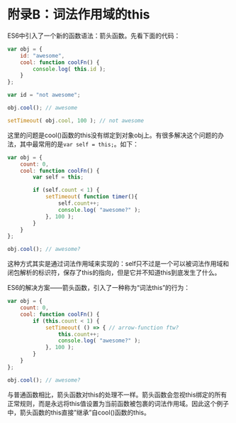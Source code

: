 # 附录B：词法作用域的this

ES6中引入了一个新的函数语法：箭头函数。先看下面的代码：
```js
var obj = {
    id: "awesome",
    cool: function coolFn() {
        console.log( this.id );
    }
};

var id = "not awesome";

obj.cool(); // awesome

setTimeout( obj.cool, 100 ); // not awesome
```
这里的问题是cool()函数的this没有绑定到对象obj上。有很多解决这个问题的办法，其中最常用的是`var self = this;`。如下：
```js
var obj = {
    count: 0,
    cool: function coolFn() {
        var self = this;

        if (self.count < 1) {
            setTimeout( function timer(){
                self.count++;
                console.log( "awesome?" );
            }, 100 );
        }
    }
};

obj.cool(); // awesome?
```
这种方式其实是通过词法作用域来实现的：self只不过是一个可以被词法作用域和闭包解析的标识符，保存了this的指向，但是它并不知道this到底发生了什么。

ES6的解决方案——箭头函数，引入了一种称为“词法this”的行为：
```js
var obj = {
    count: 0,
    cool: function coolFn() {
        if (this.count < 1) {
            setTimeout( () => { // arrow-function ftw?
                this.count++;
                console.log( "awesome?" );
            }, 100 );
        }
    }
};

obj.cool(); // awesome?
```
与普通函数相比，箭头函数对this的处理不一样。箭头函数会忽视this绑定的所有正常规则，而是永远将this值设置为当前函数被包裹的词法作用域。因此这个例子中，箭头函数的this直接”继承”自cool()函数的this。